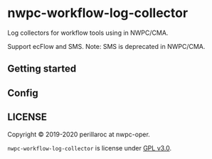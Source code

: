 # nwpc-workflow-log-collector

Log collectors for workflow tools using in NWPC/CMA.

Support ecFlow and SMS. Note: SMS is deprecated in NWPC/CMA. 

## Getting started

## Config

## LICENSE

Copyright &copy; 2019-2020 perillaroc at nwpc-oper.

`nwpc-workflow-log-collector` is license under [GPL v3.0](./LICENSE.md).